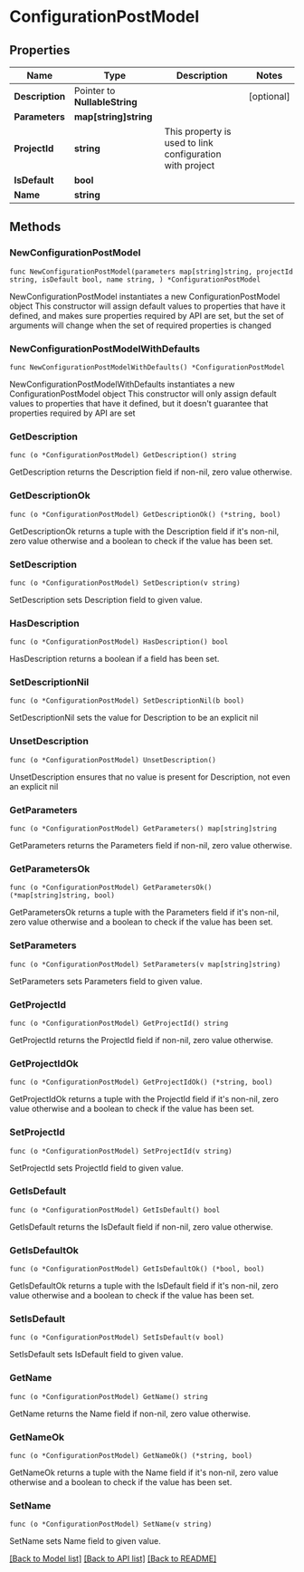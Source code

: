 # ConfigurationPostModel

## Properties

Name | Type | Description | Notes
------------ | ------------- | ------------- | -------------
**Description** | Pointer to **NullableString** |  | [optional] 
**Parameters** | **map[string]string** |  | 
**ProjectId** | **string** | This property is used to link configuration with project | 
**IsDefault** | **bool** |  | 
**Name** | **string** |  | 

## Methods

### NewConfigurationPostModel

`func NewConfigurationPostModel(parameters map[string]string, projectId string, isDefault bool, name string, ) *ConfigurationPostModel`

NewConfigurationPostModel instantiates a new ConfigurationPostModel object
This constructor will assign default values to properties that have it defined,
and makes sure properties required by API are set, but the set of arguments
will change when the set of required properties is changed

### NewConfigurationPostModelWithDefaults

`func NewConfigurationPostModelWithDefaults() *ConfigurationPostModel`

NewConfigurationPostModelWithDefaults instantiates a new ConfigurationPostModel object
This constructor will only assign default values to properties that have it defined,
but it doesn't guarantee that properties required by API are set

### GetDescription

`func (o *ConfigurationPostModel) GetDescription() string`

GetDescription returns the Description field if non-nil, zero value otherwise.

### GetDescriptionOk

`func (o *ConfigurationPostModel) GetDescriptionOk() (*string, bool)`

GetDescriptionOk returns a tuple with the Description field if it's non-nil, zero value otherwise
and a boolean to check if the value has been set.

### SetDescription

`func (o *ConfigurationPostModel) SetDescription(v string)`

SetDescription sets Description field to given value.

### HasDescription

`func (o *ConfigurationPostModel) HasDescription() bool`

HasDescription returns a boolean if a field has been set.

### SetDescriptionNil

`func (o *ConfigurationPostModel) SetDescriptionNil(b bool)`

 SetDescriptionNil sets the value for Description to be an explicit nil

### UnsetDescription
`func (o *ConfigurationPostModel) UnsetDescription()`

UnsetDescription ensures that no value is present for Description, not even an explicit nil
### GetParameters

`func (o *ConfigurationPostModel) GetParameters() map[string]string`

GetParameters returns the Parameters field if non-nil, zero value otherwise.

### GetParametersOk

`func (o *ConfigurationPostModel) GetParametersOk() (*map[string]string, bool)`

GetParametersOk returns a tuple with the Parameters field if it's non-nil, zero value otherwise
and a boolean to check if the value has been set.

### SetParameters

`func (o *ConfigurationPostModel) SetParameters(v map[string]string)`

SetParameters sets Parameters field to given value.


### GetProjectId

`func (o *ConfigurationPostModel) GetProjectId() string`

GetProjectId returns the ProjectId field if non-nil, zero value otherwise.

### GetProjectIdOk

`func (o *ConfigurationPostModel) GetProjectIdOk() (*string, bool)`

GetProjectIdOk returns a tuple with the ProjectId field if it's non-nil, zero value otherwise
and a boolean to check if the value has been set.

### SetProjectId

`func (o *ConfigurationPostModel) SetProjectId(v string)`

SetProjectId sets ProjectId field to given value.


### GetIsDefault

`func (o *ConfigurationPostModel) GetIsDefault() bool`

GetIsDefault returns the IsDefault field if non-nil, zero value otherwise.

### GetIsDefaultOk

`func (o *ConfigurationPostModel) GetIsDefaultOk() (*bool, bool)`

GetIsDefaultOk returns a tuple with the IsDefault field if it's non-nil, zero value otherwise
and a boolean to check if the value has been set.

### SetIsDefault

`func (o *ConfigurationPostModel) SetIsDefault(v bool)`

SetIsDefault sets IsDefault field to given value.


### GetName

`func (o *ConfigurationPostModel) GetName() string`

GetName returns the Name field if non-nil, zero value otherwise.

### GetNameOk

`func (o *ConfigurationPostModel) GetNameOk() (*string, bool)`

GetNameOk returns a tuple with the Name field if it's non-nil, zero value otherwise
and a boolean to check if the value has been set.

### SetName

`func (o *ConfigurationPostModel) SetName(v string)`

SetName sets Name field to given value.



[[Back to Model list]](../README.md#documentation-for-models) [[Back to API list]](../README.md#documentation-for-api-endpoints) [[Back to README]](../README.md)


